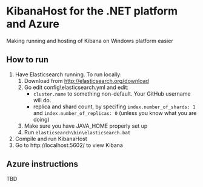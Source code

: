 KibanaHost for the .NET platform and Azure
===========================================

Making running and hosting of Kibana on Windows platform easier 

## How to run

1. Have Elasticsearch running. To run locally:
	1. Download from http://elasticsearch.org/download
	2. Go edit config\elasticsearch.yml and edit:
		* `cluster.name` to something non-default. Your GitHub username will do.
		* replica and shard count, by specifing `index.number_of_shards: 1` and `index.number_of_replicas: 0` (unless you know what you are doing)
	3. Make sure you have JAVA_HOME properly set up
	4. Run `elasticsearch\bin\elasticsearch.bat`
2. Compile and run KibanaHost
3. Go to http://localhost:5602/ to view Kibana

## Azure instructions

TBD
